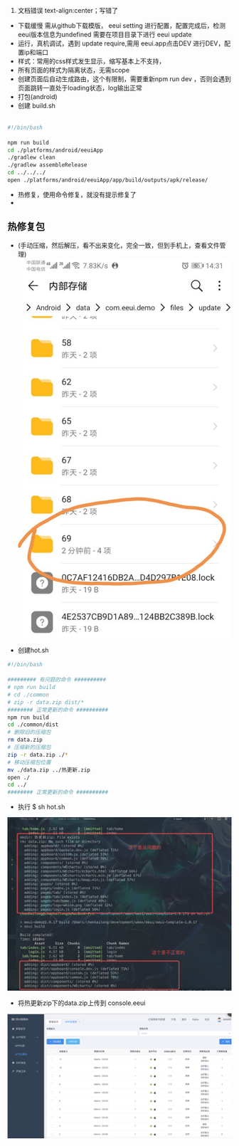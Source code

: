 <!--
 * @version: v0.0.1
 * @Author: hailong.chen
 * @Date: 2019-10-06 13:40:31
 * @LastEditors: hailong.chen
 * @LastEditTime: 2019-10-07 15:55:29
 * @Descripttion: 
 -->
1. 文档错误 text-align:center；写错了
- 下载缓慢
  需从github下载模版， eeui setting 进行配置，配置完成后，检测eeui版本信息为undefined  需要在项目目录下进行 eeui update
- 运行，真机调试，遇到 update require,需用 eeui.app点击DEV 进行DEV，配置ip和端口
- 样式：常用的css样式发生显示，缩写基本上不支持，
- 所有页面的样式为隔离状态，无需scope
- 创建页面后自动生成路由，这个有限制，需要重新npm run dev ，否则会遇到页面跳转一直处于loading状态，log输出正常
- 打包(android)
- 创建 build.sh
```bash

#!/bin/bash

npm run build
cd ./platforms/android/eeuiApp
./gradlew clean
./gradlew assembleRelease
cd ../../../
open ./platforms/android/eeuiApp/app/build/outputs/apk/release/

```
- 热修复，使用命令修复，就没有提示修复了
- 
## 热修复包

 * (手动压缩，然后解压，看不出来变化，完全一致，但到手机上，查看文件管理)
![avatar](./imges/hot-mobile-package.jpg)

* 创建hot.sh

```bash
#!/bin/bash

######### 有问题的命令 ##########
# npm run build
# cd ./common
# zip -r data.zip dist/*
######## 正常更新的命令 ##########
npm run build
cd ./common/dist
# 删除旧的压缩包
rm data.zip
# 压缩新的压缩包
zip -r data.zip ./*
# 移动压缩包位置
mv ./data.zip ../热更新.zip
open ./
cd ../
######## 正常更新的命令 ##########
```

* 执行 $ sh hot.sh

![avatar](./imges/hot-zip.png)


* 将热更新zip下的data.zip上传到 console.eeui




![avatar](./imges/hot-console.eeui.png)

<!--
 * @version: v0.0.1
 * @Author: hailong.chen
 * @Date: 2019-10-06 20:10:23
 * @LastEditors: hailong.chen
 * @LastEditTime: 2019-10-06 20:10:23
 * @Descripttion: 
 -->
<template>
    <div>
        <gcanvas ref="canvas_1" style="width:750px;height:400px;"></gcanvas>
        <gcanvas ref="canvas_2" style="width:750px;height:400px;" @panmove="touchstart" @panend="touchend"></gcanvas>
        <gcanvas ref="canvas_3" style="width:750px;height:400px;"></gcanvas>
    </div>
</template>
<script>
    import {enable, WeexBridge, Image as GImage} from "gcanvas.js";
    import F2 from '../../components/f2Charts/chart';
    const data1 = [
        {genre: '2018-03-05', sold: 275},
        {genre: '圆通', sold: 115},
        {genre: '装载率', sold: 120},
        {genre: 'Shooter', sold: 350},
        {genre: 'Other', sold: 150},
    ];
    const data2 = [{
        time: '2016-08-08 00:00:00',
        tem: 10
    }, {
        time: '2016-08-08 00:10:00',
        tem: 22
    }, {
        time: '2016-08-08 00:30:00',
        tem: 20
    }, {
        time: '2016-08-09 00:35:00',
        tem: 26
    }, {
        time: '2016-08-09 01:00:00',
        tem: 20
    }, {
        time: '2016-08-09 01:20:00',
        tem: 26
    }, {
        time: '2016-08-10 01:40:00',
        tem: 28
    }, {
        time: '2016-08-10 02:00:00',
        tem: 20
    }, {
        time: '2016-08-10 02:20:00',
        tem: 18
    }];
    const data3 = [{
        name: '芳华',
        percent: 0.4,
        a: '1'
    }, {
        name: '妖猫传',
        percent: 0.2,
        a: '1'
    }, {
        name: '机器之血',
        percent: 0.18,
        a: '1'
    }, {
        name: '心理罪',
        percent: 0.15,
        a: '1'
    }, {
        name: '寻梦环游记',
        percent: 0.05,
        a: '1'
    }, {
        name: '其他',
        percent: 0.02,
        a: '1'
    }];
    export default {
        data() {
            return {
                chart: null,
                timeStamp: 0
            };
        },
        mounted: function () {
            this.setBarChart();
            this.setLineChart();
            this.setPieChart();
        },
        methods: {
            setBarChart() {
                let ref = this.$refs.canvas_1;
                ref = enable(ref, {bridge: WeexBridge});
                let ctx = ref.getContext("2d");
                const canvas = new F2.Renderer(ctx);
                const chart = new F2.Chart({
                    el: canvas, // 将第三步创建的 canvas 对象的上下文传入
                    width: 750, // 必选，图表宽度，同 canvas 的宽度相同
                    height: 400 // 必选，图表高度，同 canvas 的高度相同
                });
                chart.source(data1);

                // Step 3：创建图形语法，绘制柱状图，由 genre 和 sold 两个属性决定图形位置，genre 映射至 x 轴，sold 映射至 y 轴
                chart.interval().position('genre*sold').color('genre');
                chart.legend('genre', {
                    marker: {
                        radius: 6 // 半径大小
                    }
                });

                // Step 4: 渲染图表
                chart.render();
            },
            setLineChart() {
                let ref = this.$refs.canvas_2;
                ref = enable(ref, {bridge: WeexBridge});
                let ctx = ref.getContext("2d");
                const canvas = new F2.Renderer(ctx);
                const chart = new F2.Chart({
                    el: canvas, // 将第三步创建的 canvas 对象的上下文传入
                    width: 750, // 必选，图表宽度，同 canvas 的宽度相同
                    height: 400 // 必选，图表高度，同 canvas 的高度相同
                });
                this.chart = chart;
                let defs = {
                    time: {
                        type: 'timeCat',
                        mask: 'MM/DD',
                        range: [0, 1]
                    },
                    tem: {
                        tickCount: 5,
                        min: 0,
                        alias: '日均温度'
                    }
                };
                chart.source(data2, defs);
                chart.axis('time', {
                    label: function label(text, index, total) {
                        var textCfg = {};
                        if (index === 0) {
                            textCfg.textAlign = 'left';
                        } else if (index === total - 1) {
                            textCfg.textAlign = 'right';
                        }
                        return textCfg;
                    }
                });
                chart.tooltip({
                    showCrosshairs: true
                });
                chart.line().position('time*tem').shape('smooth').size(4);
                chart.point().position('time*tem').shape('smooth').size(5).style({
                    stroke: '#fff',
                    lineWidth: 2
                });
                chart.render();
            },
            setPieChart() {
                let map = {
                    '芳华': '40%',
                    '妖猫传': '20%',
                    '机器之血': '18%',
                    '心理罪': '15%',
                    '寻梦环游记': '5%',
                    '其他': '2%'
                };
                let ref = this.$refs.canvas_3;
                ref = enable(ref, {bridge: WeexBridge});
                let ctx = ref.getContext("2d");
                const canvas = new F2.Renderer(ctx);
                const chart = new F2.Chart({
                    el: canvas, // 将第三步创建的 canvas 对象的上下文传入
                    width: 750, // 必选，图表宽度，同 canvas 的宽度相同
                    height: 400 // 必选，图表高度，同 canvas 的高度相同
                });

                chart.source(data3, {
                    percent: {
                        formatter: function formatter(val) {
                            return val * 100 + '%';
                        }
                    }
                });
                chart.legend({
                    position: 'right',
                    itemFormatter: function itemFormatter(val) {
                        return val + '  ' + map[val];
                    }
                });
                chart.tooltip(false);
                chart.coord('polar', {
                    transposed: true,
                    radius: 0.85
                });
                chart.axis(false);
                chart.interval().position('a*percent').color('name', ['#1890FF', '#13C2C2', '#2FC25B', '#FACC14', '#F04864', '#8543E0']).adjust('stack').style({
                    lineWidth: 1,
                    stroke: '#fff',
                    lineJoin: 'round',
                    lineCap: 'round'
                });

                chart.render();
            },
            touchstart(ev) {
                const plot = this.chart.get('plotRange');
                const { x, y } = F2.Util.createEvent(ev, this.chart);
                /*if (!(x >= plot.tl.x && x <= plot.tr.x && y >= plot.tl.y && y <= plot.br.y)) { // not in chart plot
                  this.chart.hideTooltip();
                  return;
                }*/
                const lastTimeStamp = this.timeStamp;
                const timeStamp = +new Date();
                if ((timeStamp - lastTimeStamp) > 16) {
                    this.chart.showTooltip({ x, y });
                    this.timeStamp = timeStamp;
                }
            },
            touchend(ev){
                this.chart.hideTooltip();
            }
        }
    };
</script>